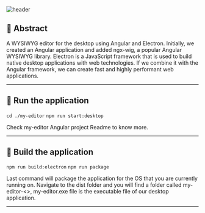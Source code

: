 
![header](https://capsule-render.vercel.app/api?type=waving&color=auto&height=300&section=header&text=WYSIWYG%20Editor&fontSize=90&animation=fadeIn&fontAlignY=38&descAlignY=51&descAlign=62)

## 📌 Abstract
A WYSIWYG editor for the desktop using Angular and Electron. Initially, we created an Angular application and added ngx-wig, a popular Angular WYSIWYG library. Electron is a JavaScript framework that is used to build native desktop applications with web technologies. If we combine it with the Angular framework, we can create fast and highly performant web applications. 

***
## 🏃 Run the application
```cd ./my-editor```
```npm run start:desktop```

Check my-editor Angular project Readme to know more.


***
## 💾 Build the application
```npm run build:electron```
```npm run package```

Last command will package the application for the OS that you are currently running on. Navigate to the dist folder and you will find a folder called my-editor-<<OperativeSystem>>, my-editor.exe file is the executable file of our desktop application.

***
